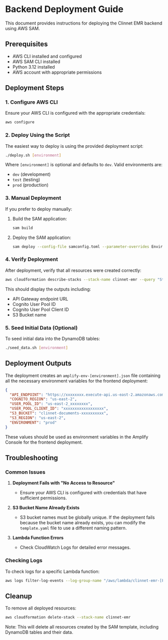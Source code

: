 # Backend Deployment Guide

This document provides instructions for deploying the Clinnet EMR backend using AWS SAM.

## Prerequisites

- AWS CLI installed and configured
- AWS SAM CLI installed
- Python 3.12 installed
- AWS account with appropriate permissions

## Deployment Steps

### 1. Configure AWS CLI

Ensure your AWS CLI is configured with the appropriate credentials:

```bash
aws configure
```

### 2. Deploy Using the Script

The easiest way to deploy is using the provided deployment script:

```bash
./deploy.sh [environment]
```

Where `[environment]` is optional and defaults to `dev`. Valid environments are:
- `dev` (development)
- `test` (testing)
- `prod` (production)

### 3. Manual Deployment

If you prefer to deploy manually:

1. Build the SAM application:
   ```bash
   sam build
   ```

2. Deploy the SAM application:
   ```bash
   sam deploy --config-file samconfig.toml --parameter-overrides Environment=prod
   ```

### 4. Verify Deployment

After deployment, verify that all resources were created correctly:

```bash
aws cloudformation describe-stacks --stack-name clinnet-emr --query "Stacks[0].Outputs"
```

This should display the outputs including:
- API Gateway endpoint URL
- Cognito User Pool ID
- Cognito User Pool Client ID
- S3 Bucket name

### 5. Seed Initial Data (Optional)

To seed initial data into the DynamoDB tables:

```bash
./seed_data.sh [environment]
```

## Deployment Outputs

The deployment creates an `amplify-env-[environment].json` file containing all the necessary environment variables for the frontend deployment:

```json
{
  "API_ENDPOINT": "https://xxxxxxxx.execute-api.us-east-2.amazonaws.com/prod",
  "COGNITO_REGION": "us-east-2",
  "USER_POOL_ID": "us-east-2_xxxxxxxx",
  "USER_POOL_CLIENT_ID": "xxxxxxxxxxxxxxxxxx",
  "S3_BUCKET": "clinnet-documents-xxxxxxxxxx",
  "S3_REGION": "us-east-2",
  "ENVIRONMENT": "prod"
}
```

These values should be used as environment variables in the Amplify Console for the frontend deployment.

## Troubleshooting

### Common Issues

1. **Deployment Fails with "No Access to Resource"**
   - Ensure your AWS CLI is configured with credentials that have sufficient permissions.

2. **S3 Bucket Name Already Exists**
   - S3 bucket names must be globally unique. If the deployment fails because the bucket name already exists, you can modify the `template.yaml` file to use a different naming pattern.

3. **Lambda Function Errors**
   - Check CloudWatch Logs for detailed error messages.

### Checking Logs

To check logs for a specific Lambda function:

```bash
aws logs filter-log-events --log-group-name "/aws/lambda/clinnet-emr-[FunctionName]"
```

## Cleanup

To remove all deployed resources:

```bash
aws cloudformation delete-stack --stack-name clinnet-emr
```

Note: This will delete all resources created by the SAM template, including DynamoDB tables and their data.